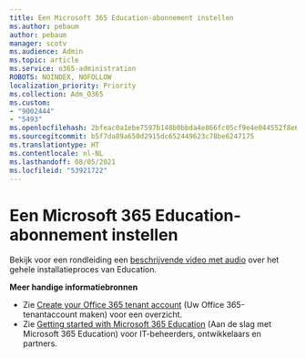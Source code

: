 ```yaml
---
title: Een Microsoft 365 Education-abonnement instellen
ms.author: pebaum
author: pebaum
manager: scotv
ms.audience: Admin
ms.topic: article
ms.service: o365-administration
ROBOTS: NOINDEX, NOFOLLOW
localization_priority: Priority
ms.collection: Adm_O365
ms.custom:
- "9002444"
- "5493"
ms.openlocfilehash: 2bfeac0a1ebe7597b148b0bbda4e866fc05cf9e4e044552f8e6fa0f4227df736
ms.sourcegitcommit: b5f7da89a650d2915dc652449623c78be6247175
ms.translationtype: HT
ms.contentlocale: nl-NL
ms.lasthandoff: 08/05/2021
ms.locfileid: "53921722"
---
```

# <a name="set-up-a-microsoft-365-education-subscription"></a>Een Microsoft 365 Education-abonnement instellen

Bekijk voor een rondleiding een [beschrijvende video met audio](https://aka.ms/M365EduSetup) over het gehele installatieproces van Education.

**Meer handige informatiebronnen**

- Zie [Create your Office 365 tenant account](https://docs.microsoft.com/microsoft-365/education/deploy/create-your-office-365-tenant) (Uw Office 365-tenantaccount maken) voor een overzicht.
- Zie [Getting started with Microsoft 365 Education](https://docs.microsoft.com/education/) (Aan de slag met Microsoft 365 Education) voor IT-beheerders, ontwikkelaars en partners.